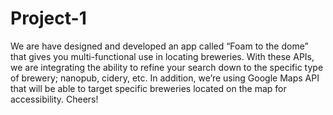 # Project-1
We are have designed and developed an app called “Foam to the dome” that gives you multi-functional use in locating breweries. With these APIs, we are integrating the ability to refine your search down to the specific type of brewery; nanopub, cidery, etc. In addition, we’re using Google Maps API that will be able to target specific breweries located on the map for accessibility. Cheers!